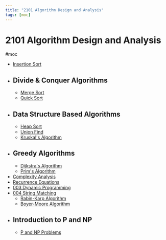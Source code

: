 ```yaml
---
title: "2101 Algorithm Design and Analysis"
tags: [moc]
---
```

# 2101 Algorithm Design and Analysis
#moc 
- [Insertion Sort](Notes/Insertion%20Sort.md)
- ## Divide & Conquer Algorithms
	- [Merge Sort](Notes/Merge%20Sort.md)
	- [Quick Sort](Notes/Quick%20Sort.md)
- ## Data Structure Based Algorithms
	- [Heap Sort](Notes/Heap%20Sort.md)
	- [Union Find](Notes/Union%20Find.md)
	- [Kruskal's Algorithm](Notes/Kruskal's%20Algorithm.md)
- ## Greedy Algorithms
	- [Dijkstra's Algorithm](Notes/Dijkstra's%20Algorithm.md)
	- [Prim's Algorithm](Notes/Prim's%20Algorithm.md)
- [Complexity Analysis](Notes/Complexity%20Analysis.md)
- [Recurrence Equations](Notes/Recurrence%20Equations.md)
- [003 Dynamic Programming](003%20Dynamic%20Programming.md)
- [004 String Matching](004%20String%20Matching.md)
	- [Rabin-Karp Algorithm](Notes/Rabin-Karp%20Algorithm.md)
	- [Boyer-Moore Algorithm](Notes/Boyer-Moore%20Algorithm.md)
- ## Introduction to P and NP
	- [P and NP Problems](Notes/P%20and%20NP%20Problems.md)
